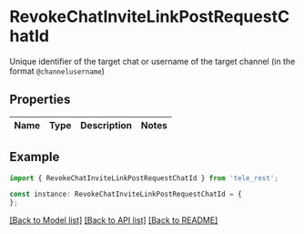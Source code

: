 # RevokeChatInviteLinkPostRequestChatId

Unique identifier of the target chat or username of the target channel (in the format `@channelusername`)

## Properties

Name | Type | Description | Notes
------------ | ------------- | ------------- | -------------

## Example

```typescript
import { RevokeChatInviteLinkPostRequestChatId } from 'tele_rest';

const instance: RevokeChatInviteLinkPostRequestChatId = {
};
```

[[Back to Model list]](../README.md#documentation-for-models) [[Back to API list]](../README.md#documentation-for-api-endpoints) [[Back to README]](../README.md)
